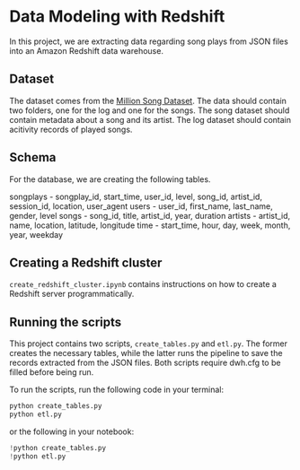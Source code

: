 # Data Modeling with Redshift

In this project, we are extracting data regarding song plays from JSON files into an Amazon Redshift data warehouse.

## Dataset 

The dataset comes from the [Million Song Dataset](http://millionsongdataset.com/). The data should contain two folders, one for the log and one for the songs. The song dataset should contain metadata about a song and its artist. The log dataset should contain acitivity records of played songs.

## Schema

For the database, we are creating the following tables.

songplays - songplay_id, start_time, user_id, level, song_id, artist_id, session_id, location, user_agent
users - user_id, first_name, last_name, gender, level
songs - song_id, title, artist_id, year, duration
artists - artist_id, name, location, latitude, longitude
time - start_time, hour, day, week, month, year, weekday

## Creating a Redshift cluster

`create_redshift_cluster.ipynb` contains instructions on how to create a Redshift server programmatically.

## Running the scripts

This project contains two scripts, `create_tables.py` and `etl.py`. The former creates the necessary tables, while the latter runs the pipeline to save the records extracted from the JSON files. Both scripts require dwh.cfg to be filled before being run.

To run the scripts, run the following code in your terminal:
```bash
python create_tables.py
python etl.py
```

or the following in your notebook:
```python
!python create_tables.py
!python etl.py
```